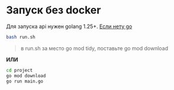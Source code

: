 # Запуск без docker

Для запуска api нужен golang 1.25+. [Если нету go](https://go.dev/doc/install)
```bash
bash run.sh
```
> в run.sh за место go mod tidy, поставьте go mod download

**ИЛИ**

```bash
cd project
go mod download
go run main.go
```